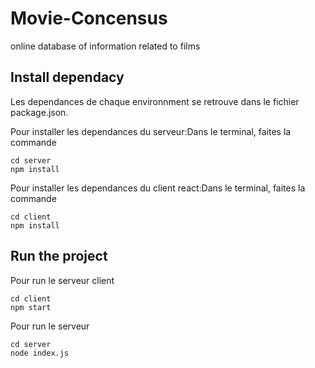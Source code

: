 # Movie-Concensus
online database of information related to films

## Install dependacy
Les dependances de chaque environnment se retrouve dans le fichier package.json.

 Pour installer les dependances du serveur:Dans le terminal, faites la commande 

```
cd server
npm install
```

Pour installer les dependances du client react:Dans le terminal, faites la commande 

```
cd client
npm install
```

## Run the project
Pour run le serveur client

 ```
cd client
npm start
```

Pour run le serveur

 ```
cd server
node index.js